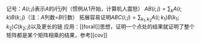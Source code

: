 记号：$A(i;j)$表示$A$的$i$行$j$列（惯例从1开始，计算机人震怒）
$AB(i;j) = \sum_k A(i;k)B(k;j)$（注：$A$列数=$B$行数）
拓展容易证明$ABC(i;j) = \sum_{k_1,k_2} A(i;k_1)B(k_1;k_2)C(k_2;j)$以及更长的链
应用：[[forall]]思想，证明一个点处的结果就证明了整个矩阵都是某个矩阵相乘的结果，参考[[cov]]